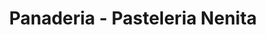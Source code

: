 ---
title: "Panaderia - Pasteleria Nenita"
url: /valdivia/panaderia-pasteleria-nenita/
shop: panadería
---
